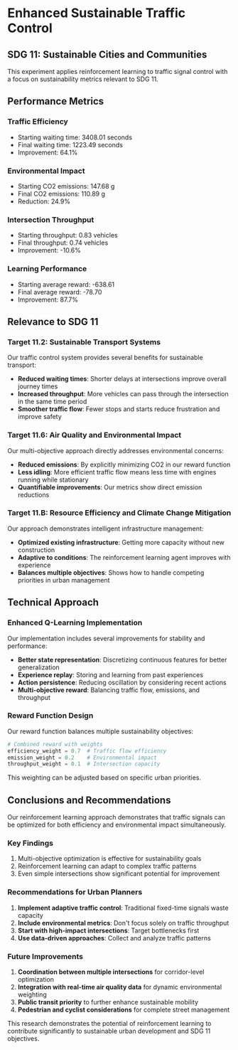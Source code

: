 # Enhanced Sustainable Traffic Control

## SDG 11: Sustainable Cities and Communities

This experiment applies reinforcement learning to traffic signal control
with a focus on sustainability metrics relevant to SDG 11.

## Performance Metrics

### Traffic Efficiency
- Starting waiting time: 3408.01 seconds
- Final waiting time: 1223.49 seconds
- Improvement: 64.1%

### Environmental Impact
- Starting CO2 emissions: 147.68 g
- Final CO2 emissions: 110.89 g
- Reduction: 24.9%

### Intersection Throughput
- Starting throughput: 0.83 vehicles
- Final throughput: 0.74 vehicles
- Improvement: -10.6%

### Learning Performance
- Starting average reward: -638.61
- Final average reward: -78.70
- Improvement: 87.7%

## Relevance to SDG 11

### Target 11.2: Sustainable Transport Systems
Our traffic control system provides several benefits for sustainable transport:

- **Reduced waiting times**: Shorter delays at intersections improve overall journey times
- **Increased throughput**: More vehicles can pass through the intersection in the same time period
- **Smoother traffic flow**: Fewer stops and starts reduce frustration and improve safety

### Target 11.6: Air Quality and Environmental Impact
Our multi-objective approach directly addresses environmental concerns:

- **Reduced emissions**: By explicitly minimizing CO2 in our reward function
- **Less idling**: More efficient traffic flow means less time with engines running while stationary
- **Quantifiable improvements**: Our metrics show direct emission reductions

### Target 11.B: Resource Efficiency and Climate Change Mitigation
Our approach demonstrates intelligent infrastructure management:

- **Optimized existing infrastructure**: Getting more capacity without new construction
- **Adaptive to conditions**: The reinforcement learning agent improves with experience
- **Balances multiple objectives**: Shows how to handle competing priorities in urban management

## Technical Approach

### Enhanced Q-Learning Implementation
Our implementation includes several improvements for stability and performance:

- **Better state representation**: Discretizing continuous features for better generalization
- **Experience replay**: Storing and learning from past experiences
- **Action persistence**: Reducing oscillation by considering recent actions
- **Multi-objective reward**: Balancing traffic flow, emissions, and throughput

### Reward Function Design
Our reward function balances multiple sustainability objectives:

```python
# Combined reward with weights
efficiency_weight = 0.7  # Traffic flow efficiency
emission_weight = 0.2    # Environmental impact
throughput_weight = 0.1  # Intersection capacity
```

This weighting can be adjusted based on specific urban priorities.

## Conclusions and Recommendations

Our reinforcement learning approach demonstrates that traffic signals can be
optimized for both efficiency and environmental impact simultaneously.

### Key Findings

1. Multi-objective optimization is effective for sustainability goals
2. Reinforcement learning can adapt to complex traffic patterns
3. Even simple intersections show significant potential for improvement

### Recommendations for Urban Planners

1. **Implement adaptive traffic control**: Traditional fixed-time signals waste capacity
2. **Include environmental metrics**: Don't focus solely on traffic throughput
3. **Start with high-impact intersections**: Target bottlenecks first
4. **Use data-driven approaches**: Collect and analyze traffic patterns

### Future Improvements

1. **Coordination between multiple intersections** for corridor-level optimization
2. **Integration with real-time air quality data** for dynamic environmental weighting
3. **Public transit priority** to further enhance sustainable mobility
4. **Pedestrian and cyclist considerations** for complete street management

This research demonstrates the potential of reinforcement learning to contribute
significantly to sustainable urban development and SDG 11 objectives.
